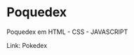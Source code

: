 # Poquedex
 Poquedex em HTML - CSS - JAVASCRIPT

Link: <a src= https://him003l.github.io/Poquedex/> Pokedex </a>
